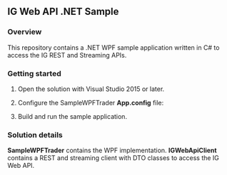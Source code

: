 ## IG Web API .NET Sample

### Overview
This repository contains a .NET WPF sample application written in C# to access the IG REST and Streaming APIs.

### Getting started
1) Open the solution with Visual Studio 2015 or later.

2) Configure the SampleWPFTrader **App.config** file:
    <!-- environment = demo|live -->
    <add key="environment" value="demo" />
    <add key="username" value="mydemouser" />
    <add key="password" value="mydemopassword" />
    <add key="apikey" value="3b577d884a6ba7d2b0d036f443bec954ebf3cf14" />

3) Build and run the sample application.

### Solution details

**SampleWPFTrader** contains the WPF implementation.
**IGWebApiClient** contains a REST and streaming client with DTO classes to access the IG Web API.

